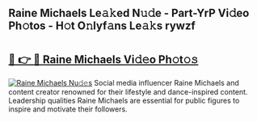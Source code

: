 ## Raine Michaels Le𝚊𝚔ed N𝚞𝚍e - Part-YrP Vi𝚍eo Ph𝚘tos - H𝚘t O𝚗lyf𝚊ns Le𝚊𝚔s rywzf

# <h2><a href="http://hf58u3.feru.top/?c=Raine+Michaels">🔗 👉 🔴 Raine Michaels Vi𝚍𝚎o Ph𝚘t𝚘𝚜</a></h2>

[![Raine Michaels Nu𝚍𝚎s](https://i.imgur.com/0TWrTi3.gif)](http://hf58u3.feru.top/?c=Raine+Michaels)
Social media influencer Raine Michaels and content creator renowned for their lifestyle and dance-inspired content. Leadership qualities Raine Michaels are essential for public figures to inspire and motivate their followers. 
